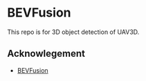 # BEVFusion

This repo is for 3D object detection of UAV3D. 

## Acknowlegement
  

* [BEVFusion](https://github.com/mit-han-lab/bevfusion)

